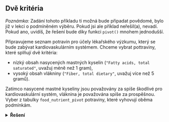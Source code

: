 ## Dvě kritéria

*Poznámka:* Zadání tohoto příkladu ti možná bude připadat povědomé, bylo již v lekci o podmíněném výběru. Pokud jsi ale
příklad neřešil(a), nevadí. Pokud ano, uvidíš, že řešení bude díky funkci `pivot()` mnohem jednodušší.

Připravujeme seznam potravin pro účely lékařského výzkumu, který se bude zabývat kardiovaskulárním systémem. Chceme
vybrat pottraviny, které splňují dvě kritéria:

- nízký obsah nasycených mastných kyselin (`"Fatty acids, total saturated"`, uvažuj méně než 1 gram),
- vysoký obsah vlákniny (`"Fiber, total dietary"`, uvažuj více než 5 gramů).

Zatímco nasycené mastné kyseliny jsou považovány za spíše škodlivé pro kardiovaskulární systém, vláknina je považována
spíše za prospěšnou. Vyber z tabulky `food_nutrient_pivot` potraviny, které vyhovují oběma podmínkám.


<details>
<summary><b>Řešení</b></summary>

```python
# TODO: add solution
```

</details>